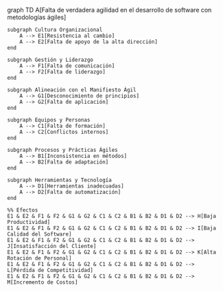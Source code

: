 graph TD
    A[Falta de verdadera agilidad en el desarrollo de software con metodologías ágiles]
    
    subgraph Cultura Organizacional
        A --> E1[Resistencia al cambio]
        A --> E2[Falta de apoyo de la alta dirección]
    end
    
    subgraph Gestión y Liderazgo
        A --> F1[Falta de comunicación]
        A --> F2[Falta de liderazgo]
    end
    
    subgraph Alineación con el Manifiesto Ágil
        A --> G1[Desconocimiento de principios]
        A --> G2[Falta de aplicación]
    end
    
    subgraph Equipos y Personas
        A --> C1[Falta de formación]
        A --> C2[Conflictos internos]
    end
    
    subgraph Procesos y Prácticas Ágiles
        A --> B1[Inconsistencia en métodos]
        A --> B2[Falta de adaptación]
    end
    
    subgraph Herramientas y Tecnología
        A --> D1[Herramientas inadecuadas]
        A --> D2[Falta de automatización]
    end

    %% Efectos
    E1 & E2 & F1 & F2 & G1 & G2 & C1 & C2 & B1 & B2 & D1 & D2 --> H[Baja Productividad]
    E1 & E2 & F1 & F2 & G1 & G2 & C1 & C2 & B1 & B2 & D1 & D2 --> I[Baja Calidad del Software]
    E1 & E2 & F1 & F2 & G1 & G2 & C1 & C2 & B1 & B2 & D1 & D2 --> J[Insatisfacción del Cliente]
    E1 & E2 & F1 & F2 & G1 & G2 & C1 & C2 & B1 & B2 & D1 & D2 --> K[Alta Rotación de Personal]
    E1 & E2 & F1 & F2 & G1 & G2 & C1 & C2 & B1 & B2 & D1 & D2 --> L[Pérdida de Competitividad]
    E1 & E2 & F1 & F2 & G1 & G2 & C1 & C2 & B1 & B2 & D1 & D2 --> M[Incremento de Costos]
